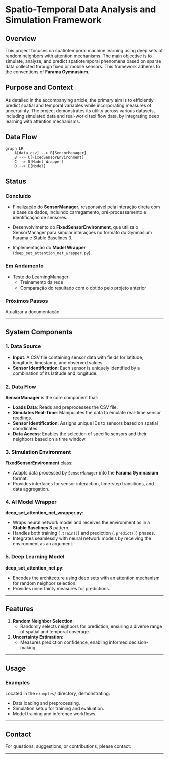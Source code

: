 # Spatio-Temporal Data Analysis and Simulation Framework

## Overview
This project focuses on spatiotemporal machine learning using deep sets of random neighbors with attention mechanisms. The main objective is to simulate, analyze, and predict spatiotemporal phenomena based on sparse data collected through fixed or mobile sensors. This framework adheres to the conventions of **Farama Gymnasium**.

## Purpose and Context
As detailed in the accompanying article, the primary aim is to efficiently predict spatial and temporal variables while incorporating measures of uncertainty. The project demonstrates its utility across various datasets, including simulated data and real-world taxi flow data, by integrating deep learning with attention mechanisms.

## Data Flow

```mermaid
graph LR
    A[data.csv] --> B[SensorManager]
    B --> C[FixedSensorEnvironment]
    C --> D[Model Wrapper]
    D --> E[Model]

```

## Status




### Concluído
- Finalização do **SensorManager**, responsável pela interação direta com a base de dados, incluindo carregamento, pré-processamento e identificação de sensores.


- Desenvolvimento do **FixedSensorEnvironment**, que utiliza o SensorManager para simular interações no formato do Gymnasium Farama e Stable Baselines 3.


- Implementação do **Model Wrapper** (`deep_set_attention_net_wrapper.py`).

### Em Andamento
- Teste do LearningManager
  - Treinamento da rede
  - Comparação do resultado com o obtido pelo projeto anterior

### Próximos Passos
Atualizar a documentação


---

## System Components

### 1. Data Source
- **Input**: A CSV file containing sensor data with fields for latitude, longitude, timestamp, and observed values.
- **Sensor Identification**: Each sensor is uniquely identified by a combination of its latitude and longitude.

### 2. Data Flow
**SensorManager** is the core component that:
- **Loads Data**: Reads and preprocesses the CSV file.
- **Simulates Real-Time**: Manipulates the data to emulate real-time sensor readings.
- **Sensor Identification**: Assigns unique IDs to sensors based on spatial coordinates.
- **Data Access**: Enables the selection of specific sensors and their neighbors based on a time window.

### 3. Simulation Environment
**FixedSensorEnvironment** class:
- Adapts data processed by `SensorManager` into the **Farama Gymnasium** format.
- Provides interfaces for sensor interaction, time-step transitions, and data aggregation.

### 4. AI Model Wrapper
**deep_set_attention_net_wrapper.py**:
- Wraps neural network model and receives the environment as in a **Stable Baselines 3** pattern.
- Handles both training (`.train()`) and prediction (`.predict()`) phases.
- Integrates seamlessly with neural network models by receiving the environment as an argument.

### 5. Deep Learning Model
**deep_set_attention_net.py**:
- Encodes the architecture using deep sets with an attention mechanism for random neighbor selection.
- Provides uncertainty measures for predictions.

---

## Features

1. **Random Neighbor Selection**:
   - Randomly selects neighbors for prediction, ensuring a diverse range of spatial and temporal coverage.
2. **Uncertainty Estimation**:
   - Measures prediction confidence, enabling informed decision-making.


---

## Usage

### Examples
Located in the `examples/` directory, demonstrating:
- Data loading and preprocessing.
- Simulation setup for training and evaluation.
- Model training and inference workflows.

---




## Contact
For questions, suggestions, or contributions, please contact:


---
